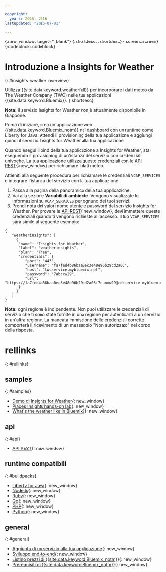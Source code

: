 ```yaml
---

copyright:
  years: 2015, 2016
lastupdated: "2016-07-01"

---
```


{:new_window: target="_blank"}
{:shortdesc: .shortdesc}
{:screen:.screen}
{:codeblock:.codeblock}

# Introduzione a Insights for Weather
{: #insights_weather_overview}

Utilizza {{site.data.keyword.weatherfull}} per incorporare i dati meteo da
The Weather Company (TWC) nelle tue applicazioni {{site.data.keyword.Bluemix}}.
{:shortdesc}

**Nota:** il servizio Insights for Weather non è attualmente disponibile in Giappone.

Prima di iniziare, crea un'applicazione web {{site.data.keyword.Bluemix_notm}} nel dashboard con un runtime come Liberty for Java. Attendi il provisioning della tua applicazione e aggiungi quindi il servizio Insights for Weather alla tua applicazione.

Quando esegui il bind della tua applicazione a Insights for Weather, stai eseguendo il provisioning di un'istanza del servizio
con credenziali univoche. La tua applicazione utilizza queste credenziali con le [API REST](https://twcservice.{APPDomain}/rest-api/){:new_window} per richiamare i dati meteo.

Attieniti alla seguente procedura per richiamare le credenziali `VCAP_SERVICES` e integrare l'istanza del servizio con la tua applicazione.

1. Passa alla pagina della panoramica della tua applicazione.
2. Vai alla sezione **Variabili di ambiente**. Vengono visualizzate le informazioni su `VCAP_SERVICES` per ognuno dei tuoi servizi.
3. Prendi nota dei valori nome utente e password dal servizio Insights for Weather.
Per provare le [API REST](https://twcservice.{APPDomain}/rest-api/){:new_window},
devi immettere queste credenziali quando ti vengono richieste all'accesso.
Il tuo `VCAP_SERVICES` sarà simile al seguente esempio:

```
{
   "weatherinsights": [
     {
      "name": "Insights for Weather",
      "label": "weatherinsights",
      "plan": "Free",
      "credentials": {
         "port": "443",
         "username": "fa7fed4b86baa0ec3e48e96b29cd2a03",
         "host": "twcservice.mybluemix.net",
         "password": "7abcxw29",
         "url": "https://fa7fed4b86baa0ec3e48e96b29cd2a03:7cunxw29@cdeservice.mybluemix.net"
      }
     }
   ]
}
```

**Nota:** ogni regione è indipendente. Non puoi utilizzare le credenziali di servizio
che ti sono state fornite in una regione per autenticarti a un servizio in un'altra regione.
La mancata immissione delle credenziali corrette comporterà il ricevimento di un messaggio "Non autorizzato" nel corpo della risposta. 

# rellinks
{: #rellinks}
## samples
{: #samples}
* [Demo di Insights for Weather](http://insights-for-weather-demo.mybluemix.net/){: new_window}
* [Places Insights hands-on lab](https://github.com/IBM-Bluemix/places-insights-lab){: new_window}
* [What's the weather like in Bluemix?](https://developer.ibm.com/bluemix/2015/12/08/insights-weather-sample-overview){: new_window}

## api
{: #api}
* [API REST](https://twcservice.{APPDomain}/rest-api/){: new_window}

## runtime compatibili
{: #buildpacks}
* [Liberty for Java](https://console.{DomainName}/docs/runtimes/liberty/index.html){: new_window}
* [Node.js](https://console.{DomainName}/docs/runtimes/nodejs/index.html){: new_window}
* [Ruby](https://console.{DomainName}/docs/runtimes/ruby/index.html){: new_window}
* [Go](https://console.{DomainName}/docs/runtimes/go/index.html){: new_window}
* [PHP](https://console.{DomainName}/docs/runtimes/php/index.html){: new_window}
* [Python](https://console.{DomainName}/docs/runtimes/python/index.html){: new_window}

## general
{: #general}
* [Aggiunta di un servizio alla tua applicazione](/docs/services/reqnsi.html){: new_window}
* [Sviluppo end-to-end](https://console.{DomainName}/docs/cfapps/ee.html){: new_window}
* [Listino prezzi di {{site.data.keyword.Bluemix_notm}}](https://console.{DomainName}/pricing/){: new_window}
* [Prerequisiti di {{site.data.keyword.Bluemix_notm}}](https://developer.ibm.com/bluemix/support/#prereqs){: new_window}

